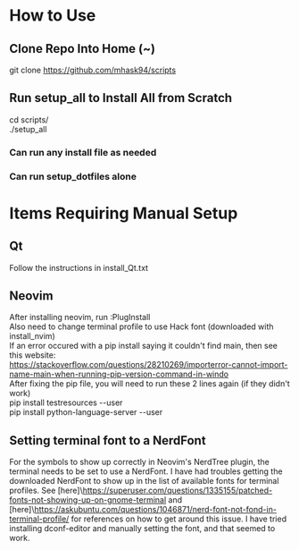 # How to Use
## Clone Repo Into Home (~)
git clone https://github.com/mhask94/scripts

## Run setup_all to Install All from Scratch
cd scripts/\
./setup_all

### Can run any install file as needed
### Can run setup_dotfiles alone

# Items Requiring Manual Setup
## Qt
Follow the instructions in install_Qt.txt
## Neovim
After installing neovim, run :PlugInstall\
Also need to change terminal profile to use Hack font (downloaded with install_nvim)\
If an error occured with a pip install saying it couldn't find main, then see this website:\
https://stackoverflow.com/questions/28210269/importerror-cannot-import-name-main-when-running-pip-version-command-in-windo \
After fixing the pip file, you will need to run these 2 lines again (if they didn't work)\
pip install testresources --user\
pip install python-language-server --user
## Setting terminal font to a NerdFont
For the symbols to show up correctly in Neovim's NerdTree plugin, the terminal needs to be set to use a NerdFont. I have had troubles getting the downloaded NerdFont to show up in the list of available fonts for terminal profiles. See [here]\https://superuser.com/questions/1335155/patched-fonts-not-showing-up-on-gnome-terminal and [here]\https://askubuntu.com/questions/1046871/nerd-font-not-fond-in-terminal-profile/ for references on how to get around this issue. I have tried installing dconf-editor and manually setting the font, and that seemed to work.
